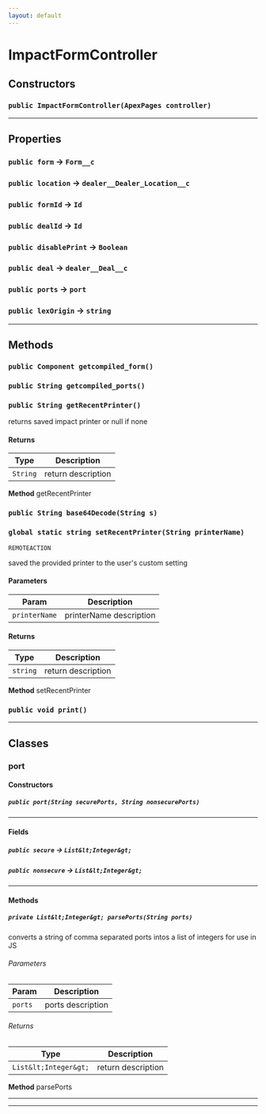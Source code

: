 ```yaml
---
layout: default
---
```

# ImpactFormController
## Constructors
### `public ImpactFormController(ApexPages controller)`
---
## Properties

### `public form` → `Form__c`


### `public location` → `dealer__Dealer_Location__c`


### `public formId` → `Id`


### `public dealId` → `Id`


### `public disablePrint` → `Boolean`


### `public deal` → `dealer__Deal__c`


### `public ports` → `port`


### `public lexOrigin` → `string`


---
## Methods
### `public Component getcompiled_form()`
### `public String getcompiled_ports()`
### `public String getRecentPrinter()`

returns saved impact printer or null if none

#### Returns

|Type|Description|
|---|---|
|`String`|return description|


**Method** getRecentPrinter

### `public String base64Decode(String s)`
### `global static string setRecentPrinter(String printerName)`

`REMOTEACTION`

saved the provided printer to the user's custom setting

#### Parameters

|Param|Description|
|---|---|
|`printerName`|printerName description|

#### Returns

|Type|Description|
|---|---|
|`string`|return description|


**Method** setRecentPrinter

### `public void print()`
---
## Classes
### port
#### Constructors
##### `public port(String securePorts, String nonsecurePorts)`
---
#### Fields

##### `public secure` → `List&lt;Integer&gt;`


##### `public nonsecure` → `List&lt;Integer&gt;`


---
#### Methods
##### `private List&lt;Integer&gt; parsePorts(String ports)`

converts a string of comma separated ports intos a list of integers for use in JS

###### Parameters

|Param|Description|
|---|---|
|`ports`|ports description|

###### Returns

|Type|Description|
|---|---|
|`List&lt;Integer&gt;`|return description|


**Method** parsePorts

---

---
